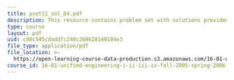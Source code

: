 ```yaml
---
title: pset11_sol_04.pdf
description: This resource contains problem set with solutions provided by the professor.
type: course
layout: pdf
uid: cd8c545cdaddfc240c268628140184e3
file_type: application/pdf
file_location: >-
  https://open-learning-course-data-production.s3.amazonaws.com/16-01-unified-engineering-i-ii-iii-iv-fall-2005-spring-2006/cd8c545cdaddfc240c268628140184e3_pset11_sol_04.pdf
course_id: 16-01-unified-engineering-i-ii-iii-iv-fall-2005-spring-2006
---
```

